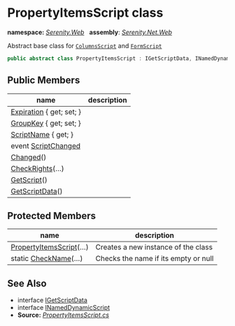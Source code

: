 # PropertyItemsScript class
**namespace:** *[Serenity.Web](../README.md#serenity.web-namespace)*   **assembly**: *[Serenity.Net.Web](../README.md)*

Abstract base class for [`ColumnsScript`](ColumnsScript.md) and [`FormScript`](FormScript.md)

```csharp
public abstract class PropertyItemsScript : IGetScriptData, INamedDynamicScript
```

## Public Members

| name | description |
| --- | --- |
| [Expiration](PropertyItemsScript/Expiration.md) { get; set; } |  |
| [GroupKey](PropertyItemsScript/GroupKey.md) { get; set; } |  |
| [ScriptName](PropertyItemsScript/ScriptName.md) { get; } |  |
| event [ScriptChanged](PropertyItemsScript/ScriptChanged.md) |  |
| [Changed](PropertyItemsScript/Changed.md)() |  |
| [CheckRights](PropertyItemsScript/CheckRights.md)(…) |  |
| [GetScript](PropertyItemsScript/GetScript.md)() |  |
| [GetScriptData](PropertyItemsScript/GetScriptData.md)() |  |

## Protected Members

| name | description |
| --- | --- |
| [PropertyItemsScript](PropertyItemsScript/PropertyItemsScript.md)(…) | Creates a new instance of the class |
| static [CheckName](PropertyItemsScript/CheckName.md)(…) | Checks the name if its empty or null |

## See Also

* interface [IGetScriptData](IGetScriptData.md)
* interface [INamedDynamicScript](INamedDynamicScript.md)
* **Source:** *[PropertyItemsScript.cs](https://github.com/serenity-is/Serenity/blob/master/src/Serenity.Net.Web/DynamicScript/PropertyEditor/PropertyItemsScript.cs)*